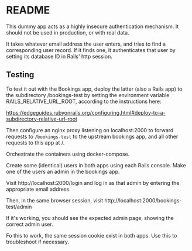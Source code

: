 # README

This dummy app acts as a highly insecure authentication mechanism. It should not be used in production, or with real data.

It takes whatever email address the user enters, and tries to find a corresponding
user record. If it finds one, it authenticates that user by setting its database ID in Rails' http session.

## Testing

To test it out with the Bookings app, deploy the latter (also a Rails app) to the subdirectory /bookings-test by setting the environment variable RAILS_RELATIVE_URL_ROOT, according to the instructions here:

https://edgeguides.rubyonrails.org/configuring.html#deploy-to-a-subdirectory-relative-url-root

Then configure an nginx proxy listening on localhost:2000 to forward requests to ```/bookings-test``` to the upstream bookings app, and all other requests to this app at /.

Orchestrate the containers using docker-compose.

Create some (identical) users in both apps using each Rails console. Make one of the users an admin in the bookings app.

Visit http://localhost:2000/login and log in as that admin by entering the appropriate email address.

Then, in the same browser session, visit http://localhost:2000/bookings-test/admin

If it's working, you should see the expected admin page, showing the correct admin user.

Fo this to work, the same session cookie exist in both apps. Use this to troubleshoot if necessary.



